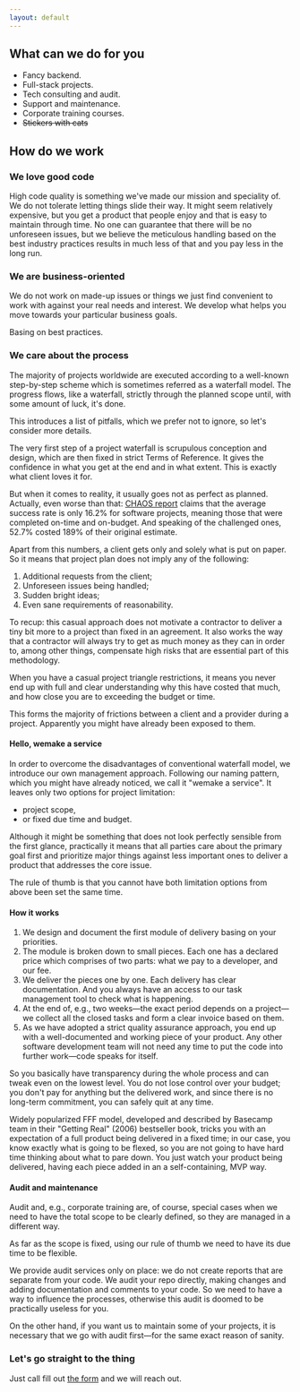 ```yaml
---
layout: default
---
```


## What can we do for you

- Fancy backend.
- Full-stack projects.
- Tech consulting and audit.
- Support and maintenance.
- Corporate training courses.
- ~~Stickers with cats~~

## How do we work

### We love good code

High code quality is something we've made our mission and speciality of. We do not tolerate letting things slide their way. It might seem relatively expensive, but you get a product that people enjoy and that is easy to maintain through time. No one can guarantee that there will be no unforeseen issues, but we believe the meticulous handling based on the best industry practices results in much less of that and you pay less in the long run.

### We are business-oriented

We do not work on made-up issues or things we just find convenient to work with against your real needs and interest. We develop what helps you move towards your particular business goals.

Basing on best practices.

### We care about the process

The majority of projects worldwide are executed according to a well-known step-by-step scheme which is sometimes referred as a waterfall model. The progress flows, like a waterfall, strictly through the planned scope until, with some amount of luck, it's done.

This introduces a list of pitfalls, which we prefer not to ignore, so let's consider more details.

The very first step of a project waterfall is scrupulous conception and design, which are then fixed in strict Terms of Reference. It gives the confidence in what you get at the end and in what extent. This is exactly what client loves it for.

But when it comes to reality, it usually goes not as perfect as planned. Actually, even worse than that: [CHAOS report](https://www.projectsmart.co.uk/white-papers/chaos-report.pdf) claims that the average success rate is only 16.2% for software projects, meaning those that were completed on-time and on-budget. And speaking of the challenged ones, 52.7% costed 189% of their original estimate.

Apart from this numbers, a client gets only and solely what is put on paper. So it means that project plan does not imply any of the following:

1. Additional requests from the client;
2. Unforeseen issues being handled;
3. Sudden bright ideas;
4. Even sane requirements of reasonability.

To recup: this casual approach does not motivate a contractor to deliver a tiny bit more to a project than fixed in an agreement. It also works the way that a contractor will always try to get as much money as they can in order to, among other things, compensate high risks that are essential part of this methodology. 

When you have a casual project triangle restrictions, it means you never end up with full and clear understanding why this have costed that much, and how close you are to exceeding the budget or time.

This forms the majority of frictions between a client and a provider during a project. Apparently you might have already been exposed to them.

#### Hello, wemake a service

In order to overcome the disadvantages of conventional waterfall model, we introduce our own management approach. Following our naming pattern, which you might have already noticed, we call it "wemake a service". It leaves only two options for project limitation:

- project scope,
- or fixed due time and budget.

Although it might be something that does not look perfectly sensible from the first glance, practically it means that all parties care about the primary goal first and prioritize major things against less important ones to deliver a product that addresses the core issue.

The rule of thumb is that you cannot have both limitation options from above been set the same time. 

#### How it works

1. We design and document the first module of delivery basing on your priorities.
2. The module is broken down to small pieces. Each one has a declared price which comprises of two parts: what we pay to a developer, and our fee.
3. We deliver the pieces one by one. Each delivery has clear documentation. And you always have an access to our task management tool to check what is happening.
4. At the end of, e.g., two weeks—the exact period depends on a project—we collect all the closed tasks and form a clear invoice based on them. 
5. As we have adopted a strict quality assurance approach, you end up with a well-documented and working piece of your product. Any other software development team will not need any time to put the code into further work—code speaks for itself.

So you basically have transparency during the whole process and can tweak even on the lowest level. You do not lose control over your budget; you don't pay for anything but the delivered work, and since there is no long-term commitment, you can safely quit at any time.

Widely popularized FFF model, developed and described by Basecamp team in their "Getting Real" (2006) bestseller book, tricks you with an expectation of a full product being delivered in a fixed time; in our case, you know exactly what is going to be flexed, so you are not going to have hard time thinking about what to pare down. You just watch your product being delivered, having each piece added in an a self-containing, MVP way.

#### Audit and maintenance

Audit and, e.g., corporate training are, of course, special cases when we need to have the total scope to be clearly defined, so they are managed in a different way.

As far as the scope is fixed, using our rule of thumb we need to have its due time to be flexible.

We provide audit services only on place: we do not create reports that are separate from your code. We audit your repo directly, making changes and adding documentation and comments to your code. So we need to have a way to influence the processes, otherwise this audit is doomed to be practically useless for you.

On the other hand, if you want us to maintain some of your projects, it is necessary that we go with audit first—for the same exact reason of sanity.


### Let's go straight to the thing

Just call fill out [the form](https://goo.gl/forms/fddh13DYaiEWfAVy1) and we will reach out.
